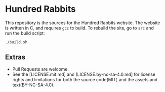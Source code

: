 # Hundred Rabbits

This repository is the sources for the Hundred Rabbits website. The website is written in C, and requires `gcc` to build. To rebuild the site, go to `src` and run the build script:

```
./build.sh
```

## Extras

- Pull Requests are welcome.
- See the [LICENSE.mit.md] and [LICENSE.by-nc-sa-4.0.md] for license rights and limitations for both the source code(MIT) and the assets and text(BY-NC-SA-4.0).
